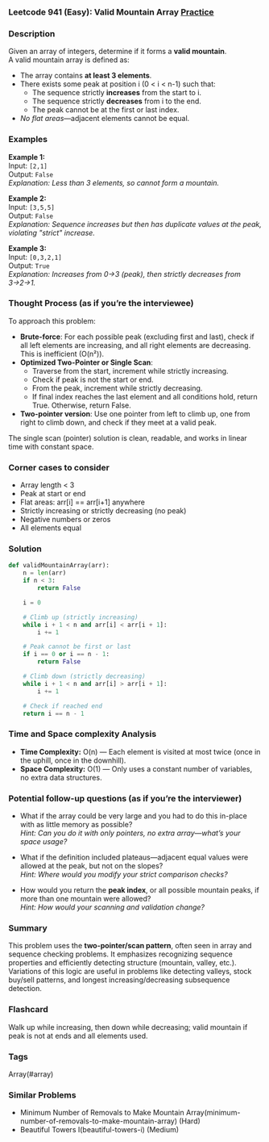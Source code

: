 ### Leetcode 941 (Easy): Valid Mountain Array [Practice](https://leetcode.com/problems/valid-mountain-array)

### Description  
Given an array of integers, determine if it forms a **valid mountain**.  
A valid mountain array is defined as:
- The array contains **at least 3 elements**.
- There exists some peak at position i (0 < i < n-1) such that:
  - The sequence strictly **increases** from the start to i.
  - The sequence strictly **decreases** from i to the end.
  - The peak cannot be at the first or last index.
- *No flat areas*—adjacent elements cannot be equal.

### Examples  

**Example 1:**  
Input: `[2,1]`  
Output: `False`  
*Explanation: Less than 3 elements, so cannot form a mountain.*

**Example 2:**  
Input: `[3,5,5]`  
Output: `False`  
*Explanation: Sequence increases but then has duplicate values at the peak, violating "strict" increase.*

**Example 3:**  
Input: `[0,3,2,1]`  
Output: `True`  
*Explanation: Increases from 0→3 (peak), then strictly decreases from 3→2→1.*

### Thought Process (as if you’re the interviewee)  
To approach this problem:
- **Brute-force**: For each possible peak (excluding first and last), check if all left elements are increasing, and all right elements are decreasing. This is inefficient (O(n²)).
- **Optimized Two-Pointer or Single Scan**:
  - Traverse from the start, increment while strictly increasing.
  - Check if peak is not the start or end.
  - From the peak, increment while strictly decreasing.
  - If final index reaches the last element and all conditions hold, return True. Otherwise, return False.
- **Two-pointer version**: Use one pointer from left to climb up, one from right to climb down, and check if they meet at a valid peak.

The single scan (pointer) solution is clean, readable, and works in linear time with constant space.

### Corner cases to consider  
- Array length < 3
- Peak at start or end
- Flat areas: arr[i] == arr[i+1] anywhere
- Strictly increasing or strictly decreasing (no peak)
- Negative numbers or zeros
- All elements equal

### Solution

```python
def validMountainArray(arr):
    n = len(arr)
    if n < 3:
        return False

    i = 0

    # Climb up (strictly increasing)
    while i + 1 < n and arr[i] < arr[i + 1]:
        i += 1

    # Peak cannot be first or last
    if i == 0 or i == n - 1:
        return False

    # Climb down (strictly decreasing)
    while i + 1 < n and arr[i] > arr[i + 1]:
        i += 1

    # Check if reached end
    return i == n - 1
```

### Time and Space complexity Analysis  

- **Time Complexity:** O(n) — Each element is visited at most twice (once in the uphill, once in the downhill).
- **Space Complexity:** O(1) — Only uses a constant number of variables, no extra data structures.

### Potential follow-up questions (as if you’re the interviewer)  

- What if the array could be very large and you had to do this in-place with as little memory as possible?  
  *Hint: Can you do it with only pointers, no extra array—what’s your space usage?*

- What if the definition included plateaus—adjacent equal values were allowed at the peak, but not on the slopes?  
  *Hint: Where would you modify your strict comparison checks?*

- How would you return the **peak index**, or all possible mountain peaks, if more than one mountain were allowed?  
  *Hint: How would your scanning and validation change?*

### Summary
This problem uses the **two-pointer/scan pattern**, often seen in array and sequence checking problems. It emphasizes recognizing sequence properties and efficiently detecting structure (mountain, valley, etc.). Variations of this logic are useful in problems like detecting valleys, stock buy/sell patterns, and longest increasing/decreasing subsequence detection.


### Flashcard
Walk up while increasing, then down while decreasing; valid mountain if peak is not at ends and all elements used.

### Tags
Array(#array)

### Similar Problems
- Minimum Number of Removals to Make Mountain Array(minimum-number-of-removals-to-make-mountain-array) (Hard)
- Beautiful Towers I(beautiful-towers-i) (Medium)
